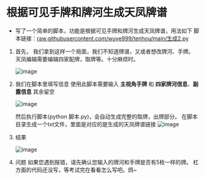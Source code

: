 # 根据可见手牌和牌河生成天凤牌谱
* 写了一个简单的脚本，功能是根据可见手牌和牌河生成天凤牌谱，用法如下
  脚本链接：[raw.githubusercontent.com/wuye999/tenhou/main/生成2.py](https://raw.githubusercontent.com/wuye999/tenhou/main/%E7%94%9F%E6%88%902.py)

1. 首先，
    我们拿到这样一个局面，我们不知道牌谱，又或者想改牌河、手牌。
    天凤编辑需要编辑四家配牌，取牌等。十分麻烦时。

    ![image](https://github.com/wuye999/tenhou/assets/79479594/ad691823-748b-4aac-9f8d-0dfc8732e3a6)



2. 我们在脚本里填写信息
    使用此脚本需要输入 **主视角手牌** 和 **四家牌河信息**、**副露信息** 其余留空

    ![image](https://github.com/wuye999/tenhou/assets/79479594/044c983d-ff32-4a4a-a28d-08246e0f5675)

    然后执行脚本(python 脚本.py)，会自动生成完整的取牌，出牌部分。
    在脚本目录生成一个txt文件，里面是对应的是生成的天凤牌谱链接
    ![image](https://github.com/wuye999/tenhou/assets/79479594/b17103e0-9186-4272-b161-898f562749ee)

3. 结果

    ![image](https://github.com/wuye999/tenhou/assets/79479594/16f61c7c-ef5f-46d8-baf2-6d427981978a)

4. 问题
    如果您遇到报错，请先确认您输入的牌河和手牌是否有5枚一样的牌。
    杠方面的代码还没写，等考试完在看看怎么写吧。鸽~

